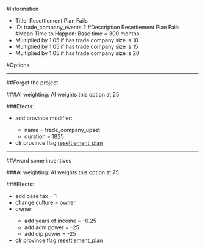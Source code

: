 #Information
 - Title: Resettlement Plan Fails
 - ID: trade_company_events.2
#Description
Resettlement Plan Fails
#Mean Time to Happen:
Base time = 300 months
 - Multiplied by 1.05 if has trade company size is 10
 - Multiplied by 1.05 if has trade company size is 15
 - Multiplied by 1.05 if has trade company size is 20

#Options

___
##Forget the project

###AI weighting:
AI weights this option at 25


###Efects:<ul><li>add province modifier:</li><ul><li>name = trade_company_upset</li><li>duration = 1825</li></ul><li>clr province flag [resettlement_plan](../flags/resettlement_plan.md)</li></ul>

___
##Award some incentives

###AI weighting:
AI weights this option at 75


###Efects:<ul><li>add base tax = 1</li><li>change culture = owner</li><li>owner:</li><ul><li>add years of income = -0.25</li><li>add adm power = -25</li><li>add dip power = -25</li></ul><li>clr province flag [resettlement_plan](../flags/resettlement_plan.md)</li></ul>
